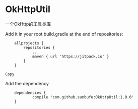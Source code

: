 # OkHttpUtil
一个OkHttp的工具类库



Add it in your root build.gradle at the end of repositories:

```
	allprojects {
		repositories {
			...
			maven { url 'https://jitpack.io' }
		}
	}

Copy
```

Add the dependency

```
	dependencies {
	        compile 'com.github.sunbufu:OkHttpUtil:1.0.0'
	}
```